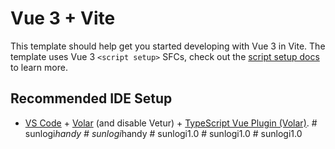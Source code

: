 # Vue 3 + Vite

This template should help get you started developing with Vue 3 in Vite. The template uses Vue 3 `<script setup>` SFCs, check out the [script setup docs](https://v3.vuejs.org/api/sfc-script-setup.html#sfc-script-setup) to learn more.

## Recommended IDE Setup

- [VS Code](https://code.visualstudio.com/) + [Volar](https://marketplace.visualstudio.com/items?itemName=Vue.volar) (and disable Vetur) + [TypeScript Vue Plugin (Volar)](https://marketplace.visualstudio.com/items?itemName=Vue.vscode-typescript-vue-plugin).
#   s u n l o g i _ h a n d y  
 #   s u n l o g i _ h a n d y  
 # sunlogi1.0
#   s u n l o g i 1 . 0  
 #   s u n l o g i 1 . 0  
 